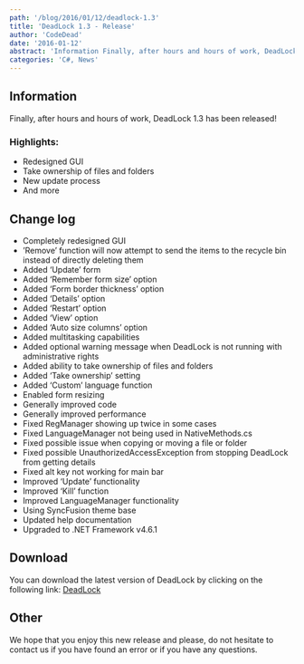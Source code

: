 ```yaml
---
path: '/blog/2016/01/12/deadlock-1.3'
title: 'DeadLock 1.3 - Release'
author: 'CodeDead'
date: '2016-01-12'
abstract: 'Information Finally, after hours and hours of work, DeadLock 1.3 has been released! Highlights: Redesigned GUI Take ownership of files and folders New update process And more Change log Completely redesigned GUI ’Remove’ function will now attempt to send the items to...'
categories: 'C#, News'
---
```


## Information

Finally, after hours and hours of work, DeadLock 1.3 has been released!

### Highlights:

- Redesigned GUI
- Take ownership of files and folders
- New update process
- And more

## Change log

- Completely redesigned GUI
- ’Remove’ function will now attempt to send the items to the recycle bin instead of directly deleting them
- Added ‘Update’ form
- Added ‘Remember form size’ option
- Added ‘Form border thickness’ option
- Added ‘Details’ option
- Added ‘Restart’ option
- Added ‘View’ option
- Added ‘Auto size columns’ option
- Added multitasking capabilities
- Added optional warning message when DeadLock is not running with administrative rights
- Added ability to take ownership of files and folders
- Added ‘Take ownership’ setting
- Added ‘Custom’ language function
- Enabled form resizing
- Generally improved code
- Generally improved performance
- Fixed RegManager showing up twice in some cases
- Fixed LanguageManager not being used in NativeMethods.cs
- Fixed possible issue when copying or moving a file or folder
- Fixed possible UnauthorizedAccessException from stopping DeadLock from getting details
- Fixed alt key not working for main bar
- Improved ‘Update’ functionality
- Improved ‘Kill’ function
- Improved LanguageManager functionality
- Using SyncFusion theme base
- Updated help documentation
- Upgraded to .NET Framework v4.6.1

## Download

You can download the latest version of DeadLock by clicking on the following link:
<a href="/software/deadlock">DeadLock</a>

## Other

We hope that you enjoy this new release and please, do not hesitate to contact us if you have found an error or if you have any questions.
